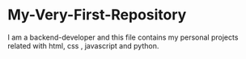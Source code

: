 # My-Very-First-Repository
I am a backend-developer and this file contains my personal projects related with html, css , javascript and python.
